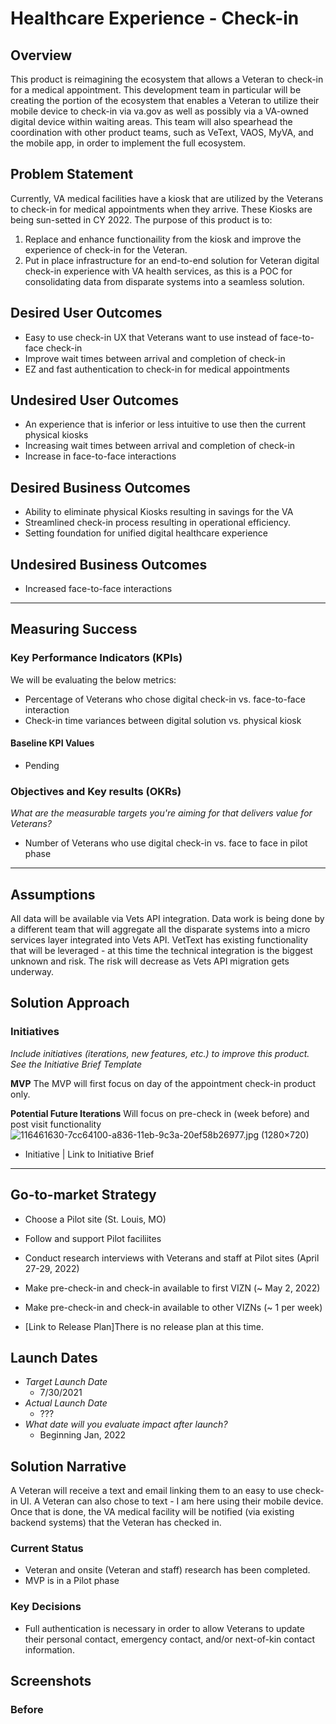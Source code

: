 # Healthcare Experience - Check-in 


## Overview
This product is reimagining the ecosystem that allows a Veteran to check-in for a medical appointment. This development team in particular will be creating the portion of the ecosystem that enables a Veteran to utilize their mobile device to check-in via va.gov as well as possibly via a VA-owned digital device within waiting areas. This team will also spearhead the coordination with other product teams, such as VeText, VAOS, MyVA, and the mobile app, in order to implement the full ecosystem.

## Problem Statement
Currently, VA medical facilities have a kiosk that are utilized by the Veterans to check-in for medical appointments when they arrive. These Kiosks are being sun-setted in CY 2022. The purpose of this product is to: 

 1. Replace and enhance functionaility from the kiosk and improve the experience of check-in for the Veteran.
 2. Put in place infrastructure for an end-to-end solution for Veteran digital check-in experience with VA health services, as this is a POC for consolidating data from disparate systems into a seamless solution.

 
## Desired User Outcomes

 - Easy to use check-in UX that Veterans want to use instead of face-to-face check-in
 - Improve wait times between arrival and completion of check-in
 - EZ and fast authentication to check-in for medical appointments

## Undesired User Outcomes

 - An experience that is inferior or less intuitive to use then the current physical kiosks 
 - Increasing wait times between arrival and completion of check-in
 - Increase in face-to-face interactions

## Desired Business Outcomes

 - Ability to eliminate physical Kiosks resulting in savings for the VA
 - Streamlined check-in process resulting in operational efficiency.
 - Setting foundation for unified digital healthcare experience 

## Undesired Business Outcomes

 - Increased face-to-face interactions

---
## Measuring Success

### Key Performance Indicators (KPIs)

 We will be evaluating the below metrics: 

 - Percentage of Veterans who chose digital check-in vs. face-to-face interaction
 - Check-in time variances between digital solution vs. physical kiosk


#### Baseline KPI Values
* Pending 

### Objectives and Key results (OKRs)
_What are the measurable targets you're aiming for that delivers value for Veterans?_

 - Number of Veterans who use digital check-in vs. face to face in pilot phase 

---

## Assumptions

All data will be available via Vets API integration. Data work is being done by a different team that will aggregate all the disparate systems into a micro services layer integrated into Vets API. VetText has existing functionality that will be leveraged - at this time the technical integration is the biggest unknown and risk. The risk will decrease as Vets API migration gets underway.

## Solution Approach

### Initiatives
*Include initiatives (iterations, new features, etc.) to improve this product. See the Initiative Brief Template*

**MVP**
The MVP will first focus on day of the appointment check-in product only.

**Potential Future Iterations**
Will focus on pre-check in (week before) and post visit functionality
![116461630-7cc64100-a836-11eb-9c3a-20ef58b26977.jpg (1280×720)](https://user-images.githubusercontent.com/66287082/116461630-7cc64100-a836-11eb-9c3a-20ef58b26977.jpg)


- Initiative | Link to Initiative Brief

--- 
## Go-to-market Strategy
- Choose a Pilot site (St. Louis, MO)
- Follow and support Pilot faciliites
- Conduct research interviews with Veterans and staff at Pilot sites (April 27-29, 2022)
- Make pre-check-in and check-in available to first VIZN (~ May 2, 2022)
- Make pre-check-in and check-in available to other VIZNs (~ 1 per week)

- [Link to Release Plan]There is no release plan at this time.

## Launch Dates
- *Target Launch Date*
  - 7/30/2021
- *Actual Launch Date* 
  - ???
- *What date will you evaluate impact after launch?*
  - Beginning Jan, 2022


## Solution Narrative

A Veteran will receive a text and email linking them to an easy to use check-in UI. A Veteran can also chose to text - I am here using their mobile device. Once that is done, the VA medical facility will be notified (via existing backend systems) that the Veteran has checked in. 

### Current Status

- Veteran and onsite (Veteran and staff) research has been completed. 
- MVP is in a Pilot phase

### Key Decisions

- Full authentication is necessary in order to allow Veterans to update their personal contact, emergency contact, and/or next-of-kin contact information.
   
## Screenshots

### Before








